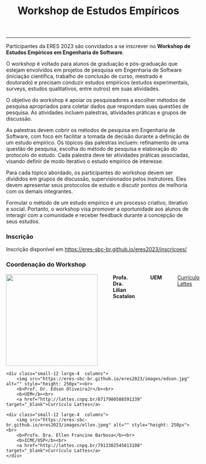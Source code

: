 ﻿---
layout: page-fullwidth
title: "Workshop de Estudos Empíricos"
subheadline: ""
permalink: "/workshop/"
header:
   image_fullwidth: BannerERES2023.png
---
<hr>

Participantes da ERES 2023 são convidados a se inscrever no <strong>Workshop de Estudos Empíricos em Engenharia de Software</strong>. 

O workshop é voltado para alunos de graduação e pós-graduação que estejam envolvidos em projetos de pesquisa em Engenharia de Software (iniciação científica, trabalho de conclusão de curso, mestrado e doutorado) e precisam conduzir estudos empíricos (estudos experimentais, surveys, estudos qualitativos, entre outros) em suas atividades.

O objetivo do workshop é apoiar os pesquisadores a escolher métodos de pesquisa apropriados para coletar dados que respondam suas questões de pesquisa. As atividades incluem palestras, atividades práticas e grupos de discussão.

As palestras devem cobrir os métodos de pesquisa em Engenharia de Software, com foco em facilitar a tomada de decisão durante a definição de um estudo empírico. Os tópicos das palestras incluem: refinamento de uma questão de pesquisa, escolha do método de pesquisa e elaboração do protocolo do estudo. Cada palestra deve ter atividades práticas associadas, visando definir de modo iterativo o estudo empírico de interesse.

Para cada tópico abordado, os participantes do workshop devem ser divididos em grupos de discussão, supervisionados pelos instrutores. Eles devem apresentar seus protocolos de estudo e discutir pontos de melhoria com os demais integrantes.

Formular o método de um estudo empírico é um processo criativo, iterativo e social. Portanto, o workshop visa promover a oportunidade aos alunos de interagir com a comunidade e receber feedback durante a concepção de seus estudos.

<h3>Inscrição</h3>

Inscrição disponível em <a href="https://eres-sbc-br.github.io/eres2023/inscricoes/" target="_blank">https://eres-sbc-br.github.io/eres2023/inscricoes/</a>



<h3><strong>Coordenação do Workshop</strong></h3>

<div class="row">
	<div class="small-12 large-4  columns">
        <img src="https://eres-sbc-br.github.io/eres2023/images/lilian.jpeg" alt="" style="height: 250px"><br>
        <b>Profa. Dra. Lilian Scatalon</b><br>
		<b>UEM</b><br>
		<a href="http://lattes.cnpq.br/0476710385880829" target="_blank">Currículo Lattes</a>    
	</div>
	
	<div class="small-12 large-4  columns">
        <img src="https://eres-sbc-br.github.io/eres2023/images/edson.jpg" alt="" style="height: 250px"><br>
        <b>Prof. Dr. Edson OliveiraJr</b><br>
		<b>UEM</b><br>
		<a href="http://lattes.cnpq.br/8717980588591239" target="_blank">Currículo Lattes</a>
  </div>

	<div class="small-12 large-4  columns">
        <img src="https://eres-sbc-br.github.io/eres2023/images/ellen.jpeg" alt="" style="height: 250px"><br>
        <b>Profa. Dra. Ellen Francine Barbosa</b><br>
		<b>ICMC/USP</b><br>
		<a href="http://lattes.cnpq.br/7913302545613108" target="_blank">Currículo Lattes</a>    
	</div>
</div>


